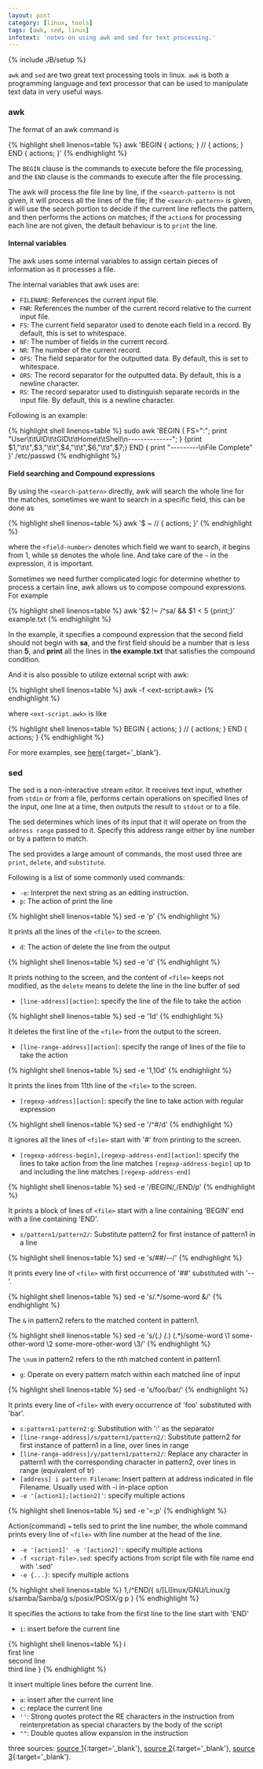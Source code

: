 ```yaml
---
layout: post
category: [linux, tools]
tags: [awk, sed, linux]
infotext: 'notes on using awk and sed for text processing.'
---
```

{% include JB/setup %}

`awk` and `sed` are two great text processing tools in linux. `awk` is both a programming language and 
text processor that can be used to manipulate text data in very useful ways.

### awk

The format of an awk command is

{% highlight shell linenos=table %}
awk 'BEGIN { actions; } /<search-pattern>/ { actions; } END { actions; }' <input-file>
{% endhighlight %}

The `BEGIN` clause is the commands to execute before the file processing, and the `END` clause is the 
commands to execute after the file processing.

The awk will process the file line by line, if the `<search-pattern>` is not given, it will process all 
the lines of the file; if the `<search-pattern>` is given, it will use the search portion to decide 
if the current line reflects the pattern, and then performs the actions on matches; if the `action`s for 
processing each line are not given, the default behaviour is to `print` the line.

#### Internal variables

The awk uses some internal variables to assign certain pieces of information as it processes a file.

The internal variables that awk uses are:

- `FILENAME`: References the current input file.
- `FNR`: References the number of the current record relative to the current input file.
- `FS`: The current field separator used to denote each field in a record. By default, this is set to 
whitespace.
- `NF`: The number of fields in the current record.
- `NR`: The number of the current record.
- `OFS`: The field separator for the outputted data. By default, this is set to whitespace.
- `ORS`: The record separator for the outputted data. By default, this is a newline character.
- `RS`: The record separator used to distinguish separate records in the input file. By default, 
this is a newline character.

Following is an example:

{% highlight shell linenos=table %}
sudo awk 'BEGIN { FS=":"; print "User\t\tUID\t\tGID\t\tHome\t\tShell\n--------------"; }
{print $1,"\t\t",$3,"\t\t",$4,"\t\t",$6,"\t\t",$7;}
END { print "---------\nFile Complete" }' /etc/passwd
{% endhighlight %}

#### Field searching and Compound expressions

By using the `<search-pattern>` directly, awk will search the whole line for the matches, sometimes we 
want to search in a specific field, this can be done as

{% highlight shell linenos=table %}
awk '$<field-number> ~ /<search-pattern>/ { actions; }' <input-file>
{% endhighlight %}

where the `<field-number>` denotes which field we want to search, it begins from 1, while `$0` denotes 
the whole line. And take care of the `~` in the expression, it is important.

Sometimes we need further complicated logic for determine whether to process a certain line, awk allows 
us to compose compound expressions. For example

{% highlight shell linenos=table %}
awk '$2 !~ /^sa/ && $1 < 5 {print;}' example.txt
{% endhighlight %}

In the example, it specifies a compound expression that the second field should not begin with 
__sa__, and the first field should be a number that is less than __5__, and __print__ all the lines 
in __the example.txt__ that satisfies the compound condition.

And it is also possible to utilize external script with awk:

{% highlight shell linenos=table %}
awk -f <ext-script.awk> <input-file>
{% endhighlight %}

where `<ext-script.awk>` is like

{% highlight shell linenos=table %}
BEGIN { actions; } 
/<search-pattern>/ { actions; } 
END { actions; }
{% endhighlight %}

For more examples, see [here](http://www.funtoo.org/Awk_by_Example,_Part_1){:target='_blank'}.

### sed

The sed is a non-interactive `s`tream `ed`itor. It receives text input, whether from `stdin` or from a 
file, performs certain operations on specified lines of the input, one line at a time, then outputs 
the result to `stdout` or to a file.

The sed determines which lines of its input that it will operate on from the `address range` passed 
to it. Specify this address range either by line number or by a pattern to match.

The sed provides a large amount of commands, the most used three are `print`, `delete`, and `substitute`.

Following is a list of some commonly used commands:

- `-e`: Interpret the next string as an editing instruction.
- `p`: The action of print the line

{% highlight shell linenos=table %}
sed -e 'p' <file>
{% endhighlight %}

It prints all the lines of the `<file>` to the screen.

- `d`: The action of delete the line from the output

{% highlight shell linenos=table %}
sed -e 'd' <file>
{% endhighlight %}

It prints nothing to the screen, and the content of `<file>` keeps not modified, as the `delete` 
means to delete the line in the line buffer of sed

- `[line-address][action]`: specify the line of the file to take the action

{% highlight shell linenos=table %}
sed -e '1d' <file>
{% endhighlight %}

It deletes the first line of the `<file>` from the output to the screen.

- `[line-range-address][action]`: specify the range of lines of the file to take the action

{% highlight shell linenos=table %}
sed -e '1,10d' <file>
{% endhighlight %}

It prints the lines from 11th line of the `<file>` to the screen.

- `[regexp-address][action]`: specify the line to take action with regular expression

{% highlight shell linenos=table %}
sed -e '/^#/d' <file>
{% endhighlight %}

It ignores all the lines of `<file>` start with '#' from printing to the screen.

- `[regexp-address-begin],[regexp-address-end][action]`: specify the lines to take action from the 
line matches `[regexp-address-begin]` up to and including the line matches `[regexp-address-end]`

{% highlight shell linenos=table %}
sed -e '/BEGIN/,/END/p' <file>
{% endhighlight %}

It prints a block of lines of `<file>` start with a line containing 'BEGIN' end with a line 
containing 'END'.

- `s/pattern1/pattern2/`: Substitute pattern2 for first instance of pattern1 in a line

{% highlight shell linenos=table %}
sed -e 's/##/--/' <file>
{% endhighlight %}

It prints every line of `<file>` with first occurrence of '##' substituted with '--'.

{% highlight shell linenos=table %}
sed -e 's/.*/some-word &/' <file>
{% endhighlight %}

The `&` in pattern2 refers to the matched content in pattern1.

{% highlight shell linenos=table %}
sed -e 's/\(.*\) \(.*\) \(.*\)/some-word \1 some-other-word \2 some-more-other-word \3/' <file>
{% endhighlight %}

The `\num` in pattern2 refers to the nth matched content in pattern1.

- `g`: Operate on every pattern match within each matched line of input

{% highlight shell linenos=table %}
sed -e 's/foo/bar/' <file>
{% endhighlight %}

It prints every line of `<file>` with every occurrence of 'foo' substituted with 'bar'.

- `s:pattern1:pattern2:g`: Substitution with ':' as the separator
- `[line-range-address]/s/pattern1/pattern2/`: Substitute pattern2 for first instance of pattern1 in a 
line, over lines in range
- `[line-range-address]/y/pattern1/pattern2/`: Replace any character in pattern1 with the corresponding 
character in pattern2, over lines in range (equivalent of tr)
- `[address] i pattern Filename`: Insert pattern at address indicated in file Filename. Usually used 
with -i in-place option
- `-e '[action1];[action2]'`: specify multiple actions

{% highlight shell linenos=table %}
sed -e '=;p' <file>
{% endhighlight %}

Action(command) `=` tells sed to print the line number, the whole command prints every line of 
`<file>` with line number at the head of the line.

- `-e '[action1]' -e '[action2]'`: specify multiple actions
- `-f <script-file>.sed`: specify actions from script file with file name end with '.sed'
- `-e {...}`: specify multiple actions

{% highlight shell linenos=table %}
1,/^END/{
        s/[Ll]inux/GNU\/Linux/g 
        s/samba/Samba/g 
        s/posix/POSIX/g 
       p
}
{% endhighlight %}

It specifies the actions to take from the first line to the line start with 'END'

- `i`: insert before the current line

{% highlight shell linenos=table %}
i\
first line\
second line\
third line
}
{% endhighlight %}

It insert multiple lines before the current line.

- `a`: insert after the current line
- `c`: replace the current line
- `''`: Strong quotes protect the RE characters in the instruction from reinterpretation as special 
characters by the body of the script
- `""`: Double quotes allow expansion in the instruction

three sources: [source 1](http://www.computerhope.com/unix/used.htm){:target='_blank'}, 
[source 2](http://sed.sourceforge.net/sed1line.txt){:target='_blank'}, 
[source 3](http://www.funtoo.org/Sed_by_Example,_Part_3){:target='_blank'}.